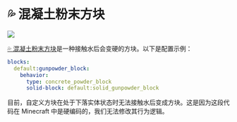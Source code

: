 # 💦 混凝土粉末方块

![](https://mo-mi.gitbook.io/xiaomomi-plugins/~gitbook/image?url=https%3A%2F%2F1836335287-files.gitbook.io%2F%7E%2Ffiles%2Fv0%2Fb%2Fgitbook-x-prod.appspot.com%2Fo%2Fspaces%252FOgvQ1fEJPROp7131PPlK%252Fuploads%252FTZqK3Gho57vlt2oJEPJy%252Fimage.png%3Falt%3Dmedia%26token%3D89aadbd0-381d-4b68-b315-48133832ad61\&width=768\&dpr=4\&quality=100\&sign=7b674195\&sv=2)

[💦 混凝土粉末方块](https://mo-mi.gitbook.io/xiaomomi-plugins/craftengine/plugin-wiki/craftengine/add-new-contents/blocks/block-behaviors/concrete-powder-block)是一种接触水后会变硬的方块。以下是配置示例：

```yaml
blocks:
  default:gunpowder_block:
    behavior:
      type: concrete_powder_block
      solid-block: default:solid_gunpowder_block
```

目前，自定义方块在处于下落实体状态时无法接触水后变成方块。这是因为这段代码在 Minecraft 中是硬编码的，我们无法修改其行为逻辑。
